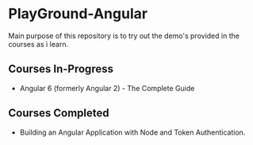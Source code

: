 # PlayGround-Angular

Main purpose of this repository is to try out the demo's provided in the courses as i learn.

## Courses In-Progress

- Angular 6 (formerly Angular 2) - The Complete Guide

## Courses Completed

- Building an Angular Application with Node and Token Authentication.
